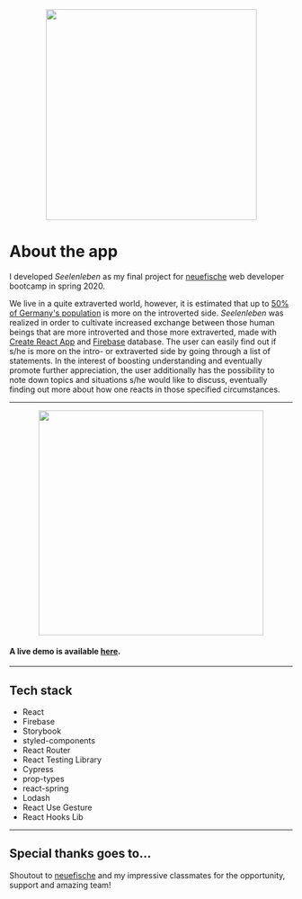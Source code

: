<div align="center">
  <img src="https://user-images.githubusercontent.com/61710830/83106146-44fdc900-a0bc-11ea-92b4-65cea0f52ea1.png" width="375px"/>
  
</div>

# About the app

I developed _Seelenleben_ as my final project for [neuefische](https://www.neuefische.de) web developer bootcamp in spring 2020.

We live in a quite extraverted world, however, it is estimated that up to [50% of Germany's population](https://www.apotheken-umschau.de/Psyche/Introvertiertheit-Eine-unterschaetzte-Eigenschaft-224883.html) is more on the introverted side.
_Seelenleben_ was realized in order to cultivate increased exchange between those human beings that are more introverted and those more extraverted, made with [Create React App](https://github.com/facebook/create-react-app) and [Firebase](https://firebase.google.com/) database.
The user can easily find out if s/he is more on the intro- or extraverted side by going through a list of statements. In the interest of boosting understanding and eventually promote further appreciation, the user additionally has the possibility to note down topics and situations s/he would like to discuss, eventually finding out more about how one reacts in those specified circumstances.

---

<div align="center">
  <img src="https://user-images.githubusercontent.com/61710830/83105686-6611ea00-a0bb-11ea-8e4a-7a96377a7f4c.gif"
     height="400px"/>
</div>

#### A live demo is available [here](https://seelenleben.web.app).

---

## Tech stack

- React
- Firebase
- Storybook
- styled-components
- React Router
- React Testing Library
- Cypress
- prop-types
- react-spring
- Lodash
- React Use Gesture
- React Hooks Lib

---

## Special thanks goes to...

Shoutout to [neuefische](https://neuefische.de/) and my impressive classmates for the opportunity, support and amazing team!
